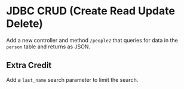 # JDBC CRUD (Create Read Update Delete)

Add a new controller and method `/people2` that queries for data in the `person` table and returns as JSON.

## Extra Credit

Add a `last_name` search parameter to limit the search.
